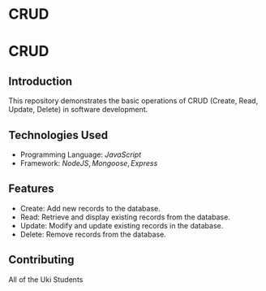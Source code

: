 # CRUD
# CRUD

## Introduction
This repository demonstrates the basic operations of CRUD (Create, Read, Update, Delete) in software development.

## Technologies Used
- Programming Language: $JavaScript$
- Framework: $NodeJS,Mongoose,Express$


## Features
- Create: Add new records to the database.
- Read: Retrieve and display existing records from the database.
- Update: Modify and update existing records in the database.
- Delete: Remove records from the database.

## Contributing
All of the Uki Students 

